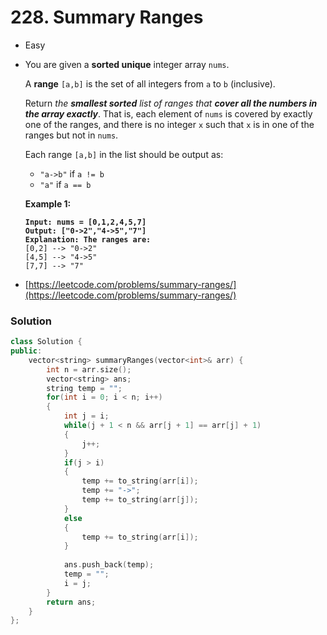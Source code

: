 # 228. Summary Ranges

* Easy
*   You are given a **sorted unique** integer array `nums`.

    A **range** `[a,b]` is the set of all integers from `a` to `b` (inclusive).

    Return _the **smallest sorted** list of ranges that **cover all the numbers in the array exactly**_. That is, each element of `nums` is covered by exactly one of the ranges, and there is no integer `x` such that `x` is in one of the ranges but not in `nums`.

    Each range `[a,b]` in the list should be output as:

    * `"a->b"` if `a != b`
    * `"a"` if `a == b`

    &#x20;

    **Example 1:**

    <pre><code><strong>Input: nums = [0,1,2,4,5,7]
    </strong><strong>Output: ["0->2","4->5","7"]
    </strong><strong>Explanation: The ranges are:
    </strong>[0,2] --> "0->2"
    [4,5] --> "4->5"
    [7,7] --> "7"
    </code></pre>
* [https://leetcode.com/problems/summary-ranges/](https://leetcode.com/problems/summary-ranges/)

### Solution&#x20;

```cpp
class Solution {
public:
    vector<string> summaryRanges(vector<int>& arr) {
        int n = arr.size(); 
        vector<string> ans; 
        string temp = ""; 
        for(int i = 0; i < n; i++) 
        {
            int j = i; 
            while(j + 1 < n && arr[j + 1] == arr[j] + 1)
            {
                j++;
            }
            if(j > i)
            {
                temp += to_string(arr[i]); 
                temp += "->"; 
                temp += to_string(arr[j]); 
            }
            else 
            {
                temp += to_string(arr[i]); 
            }
            
            ans.push_back(temp); 
            temp = ""; 
            i = j; 
        }
        return ans; 
    }
};
```
